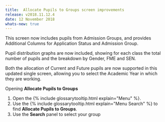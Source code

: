 ```yaml
---
title:  Allocate Pupils to Groups screen improvements
release: v2018.11.12.4
date: 12 November 2018
whats-new: true
---
```

This screen now includes pupils from Admission Groups, and provides Additional Columns for Application Status and Admission Group.

Pupil distribution graphs are now included, showing for each class the total number of pupils and the breakdown by Gender, FME and SEN.

Both the allocation of Current and Future pupils are now supported in this updated single screen, allowing you to select the Academic Year in which they are working.

Opening **Allocate Pupils to Groups**

1. Open the {% include glossarytooltip.html explain="Menu" %}.
2. Use the {% include glossarytooltip.html explain="Menu Search" %} to find **Allocate Pupils to Groups**.
3. Use the **Search** panel to select your group